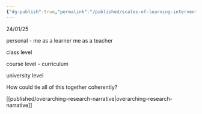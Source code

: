 ```yaml
---
{"dg-publish":true,"permalink":"/published/scales-of-learning-interventions/","noteIcon":""}
---
```


24/01/25

personal - me as a learner
me as a teacher 

class level

course level - curriculum

university level

How could tie all of this together coherently? 

[[published/overarching-research-narrative\|overarching-research-narrative]] 